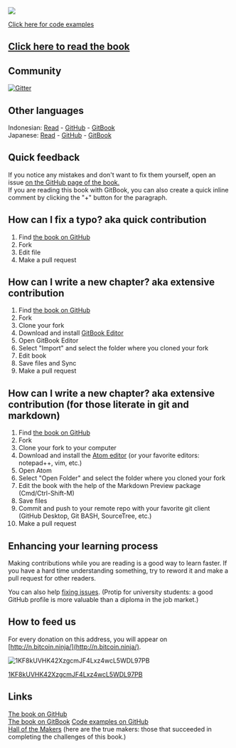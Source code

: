 ![](assets/ProgrammingBlockchain.png)  

[Click here for code examples](https://github.com/ProgrammingBlockchain/ProgrammingBlockchainCodeExamples/)
## [Click here to read the book](https://programmingblockchain.gitbooks.io/programmingblockchain/content/)

## Community
[![Gitter](https://badges.gitter.im/MetacoSA/NBitcoin.svg)](https://gitter.im/MetacoSA/NBitcoin?utm_source=badge&utm_medium=badge&utm_campaign=pr-badge)

## Other languages
Indonesian: [Read](https://nopara73.gitbooks.io/programmingblockchainindonesian/content/) - [GitHub](https://github.com/ProgrammingBlockchain/ProgrammingBlockchain-Indonesian) - [GitBook](https://www.gitbook.com/book/nopara73/programmingblockchainindonesian)  
Japanese: [Read](https://programmingblockchain.gitbooks.io/programmingblockchain-japanese/content/) - [GitHub](https://github.com/ProgrammingBlockchain/ProgrammingBlockchain-Japanese) - [GitBook](https://www.gitbook.com/book/programmingblockchain/programmingblockchain-japanese)  

## Quick feedback
If you notice any mistakes and don't want to fix them yourself, open an issue [on the GitHub page of the book.](https://github.com/ProgrammingBlockchain/ProgrammingBlockchain)  
If you are reading this book with GitBook, you can also create a quick inline comment by clicking the "+" button for the paragraph.

## How can I fix a typo? aka quick contribution
1. Find [the book on GitHub](https://github.com/ProgrammingBlockchain/ProgrammingBlockchain)
2. Fork
3. Edit file
4. Make a pull request

## How can I write a new chapter? aka extensive contribution
1. Find [the book on GitHub](https://github.com/ProgrammingBlockchain/ProgrammingBlockchain)
2. Fork
3. Clone your fork
4. Download and install [GitBook Editor](https://legacy.gitbook.com/editor)
5. Open GitBook Editor
6. Select "Import" and select the folder where you cloned your fork
7. Edit book
8. Save files and Sync
9. Make a pull request

## How can I write a new chapter? aka extensive contribution (for those literate in git and markdown)
1. Find [the book on GitHub](https://github.com/ProgrammingBlockchain/ProgrammingBlockchain)
2. Fork
3. Clone your fork to your computer
4. Download and install the [Atom editor](https://atom.io/) (or your favorite editors: notepad++, vim, etc.)
5. Open Atom
6. Select "Open Folder" and select the folder where you cloned your fork
7. Edit the book with the help of the Markdown Preview package (Cmd/Ctrl-Shift-M)
8. Save files
9. Commit and push to your remote repo with your favorite git client (GitHub Desktop, Git BASH, SourceTree, etc.)
10. Make a pull request

## Enhancing your learning process  
Making contributions while you are reading is a good way to learn faster. If you have a hard time understanding something, try to reword it and make a pull request for other readers.

You can also help [fixing issues](https://github.com/ProgrammingBlockchain/ProgrammingBlockchain/issues). (Protip for university students: a good GitHub profile is more valuable than a diploma in the job market.)

## How to feed us
For every donation on this address, you will appear on [http://n.bitcoin.ninja/](http://n.bitcoin.ninja/).  

![1KF8kUVHK42XzgcmJF4Lxz4wcL5WDL97PB](assets/BookQr.png)  

[1KF8kUVHK42XzgcmJF4Lxz4wcL5WDL97PB](https://www.smartbit.com.au/address/1KF8kUVHK42XzgcmJF4Lxz4wcL5WDL97PB)

## Links

[The book on GitHub](https://github.com/ProgrammingBlockchain/ProgrammingBlockchain)  
[The book on GitBook](https://www.gitbook.com/book/programmingblockchain/programmingblockchain)
[Code examples on GitHub](https://github.com/ProgrammingBlockchain/ProgrammingBlockchainCodeExamples/)  
[Hall of the Makers](http://n.bitcoin.ninja/) (here are the true makers: those that succeeded in completing the challenges of this book.)
